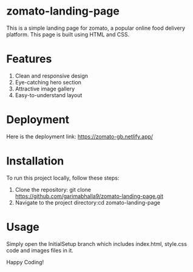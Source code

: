 # zomato-landing-page

This is a simple landing page for zomato, a popular online food delivery platform. This page is built using HTML and CSS.

# Features

1) Clean and responsive design
2) Eye-catching hero section
3) Attractive image gallery
4) Easy-to-understand layout

# Deployment 

Here is the deployment link: https://zomato-gb.netlify.app/

# Installation

To run this project locally, follow these steps:
1) Clone the repository: git clone https://github.com/garimabhalla9/zomato-landing-page.git
2) Navigate to the project directory:cd zomato-landing-page

# Usage

Simply open the InitialSetup branch which includes index.html, style.css code and images files in it.

Happy Coding!

   
